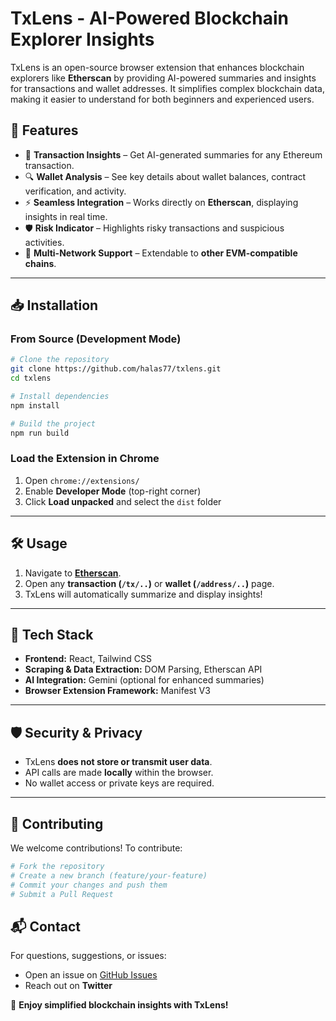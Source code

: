 # **TxLens - AI-Powered Blockchain Explorer Insights**

TxLens is an open-source browser extension that enhances blockchain explorers like **Etherscan** by providing AI-powered summaries and insights for transactions and wallet addresses. It simplifies complex blockchain data, making it easier to understand for both beginners and experienced users.

## **🚀 Features**

- 📌 **Transaction Insights** – Get AI-generated summaries for any Ethereum transaction.
- 🔍 **Wallet Analysis** – See key details about wallet balances, contract verification, and activity.
- ⚡ **Seamless Integration** – Works directly on **Etherscan**, displaying insights in real time.
- 🛡️ **Risk Indicator** – Highlights risky transactions and suspicious activities.
- 🔄 **Multi-Network Support** – Extendable to **other EVM-compatible chains**.

---

## **📥 Installation**

### **From Source (Development Mode)**
```sh
# Clone the repository
git clone https://github.com/halas77/txlens.git
cd txlens

# Install dependencies
npm install

# Build the project
npm run build
```

### **Load the Extension in Chrome**
1. Open `chrome://extensions/`
2. Enable **Developer Mode** (top-right corner)
3. Click **Load unpacked** and select the `dist` folder

---

## **🛠️ Usage**

1. Navigate to **[Etherscan](https://etherscan.io/)**.
2. Open any **transaction (`/tx/..`)** or **wallet (`/address/..`)** page.
3. TxLens will automatically summarize and display insights!

---

## **🔧 Tech Stack**
- **Frontend:** React, Tailwind CSS
- **Scraping & Data Extraction:** DOM Parsing, Etherscan API
- **AI Integration:** Gemini (optional for enhanced summaries)
- **Browser Extension Framework:** Manifest V3

---

## **🛡️ Security & Privacy**
- TxLens **does not store or transmit user data**.
- API calls are made **locally** within the browser.
- No wallet access or private keys are required.

---

## **🤝 Contributing**
We welcome contributions! To contribute:
```sh
# Fork the repository
# Create a new branch (feature/your-feature)
# Commit your changes and push them
# Submit a Pull Request
```

## **📬 Contact**
For questions, suggestions, or issues:
- Open an issue on [GitHub Issues](https://github.com/halas77/txlens/issues)
- Reach out on **Twitter**

🚀 **Enjoy simplified blockchain insights with TxLens!**

